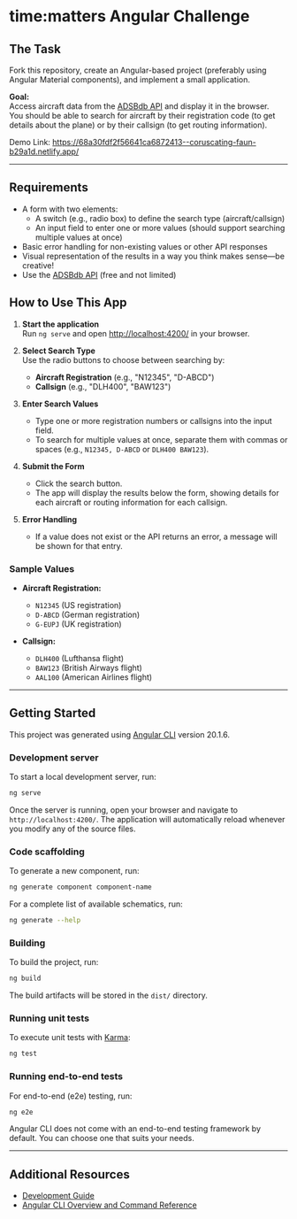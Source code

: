 # time:matters Angular Challenge

## The Task

Fork this repository, create an Angular-based project (preferably using Angular Material components), and implement a small application.

**Goal:**  
Access aircraft data from the [ADSBdb API](https://www.adsbdb.com/) and display it in the browser.  
You should be able to search for aircraft by their registration code (to get details about the plane) or by their callsign (to get routing information).

Demo Link: https://68a30fdf2f56641ca6872413--coruscating-faun-b29a1d.netlify.app/

---

## Requirements

- A form with two elements:
  - A switch (e.g., radio box) to define the search type (aircraft/callsign)
  - An input field to enter one or more values (should support searching multiple values at once)
- Basic error handling for non-existing values or other API responses
- Visual representation of the results in a way you think makes sense—be creative!
- Use the [ADSBdb API](https://www.adsbdb.com/) (free and not limited)

## How to Use This App

1. **Start the application**  
   Run `ng serve` and open [http://localhost:4200/](http://localhost:4200/) in your browser.

2. **Select Search Type**  
   Use the radio buttons to choose between searching by:
   - **Aircraft Registration** (e.g., "N12345", "D-ABCD")
   - **Callsign** (e.g., "DLH400", "BAW123")

3. **Enter Search Values**  
   - Type one or more registration numbers or callsigns into the input field.
   - To search for multiple values at once, separate them with commas or spaces (e.g., `N12345, D-ABCD` or `DLH400 BAW123`).

4. **Submit the Form**  
   - Click the search button.
   - The app will display the results below the form, showing details for each aircraft or routing information for each callsign.

5. **Error Handling**  
   - If a value does not exist or the API returns an error, a message will be shown for that entry.

### Sample Values

- **Aircraft Registration:**  
  - `N12345` (US registration)  
  - `D-ABCD` (German registration)  
  - `G-EUPJ` (UK registration)

- **Callsign:**  
  - `DLH400` (Lufthansa flight)  
  - `BAW123` (British Airways flight)  
  - `AAL100` (American Airlines flight)

---

## Getting Started

This project was generated using [Angular CLI](https://github.com/angular/angular-cli) version 20.1.6.

### Development server

To start a local development server, run:

```bash
ng serve
```

Once the server is running, open your browser and navigate to `http://localhost:4200/`. The application will automatically reload whenever you modify any of the source files.

### Code scaffolding

To generate a new component, run:

```bash
ng generate component component-name
```

For a complete list of available schematics, run:

```bash
ng generate --help
```

### Building

To build the project, run:

```bash
ng build
```

The build artifacts will be stored in the `dist/` directory.

### Running unit tests

To execute unit tests with [Karma](https://karma-runner.github.io):

```bash
ng test
```

### Running end-to-end tests

For end-to-end (e2e) testing, run:

```bash
ng e2e
```

Angular CLI does not come with an end-to-end testing framework by default. You can choose one that suits your needs.

---

## Additional Resources


- [Development Guide](./Development.md)
- [Angular CLI Overview and Command Reference](https://angular.dev/tools/cli)